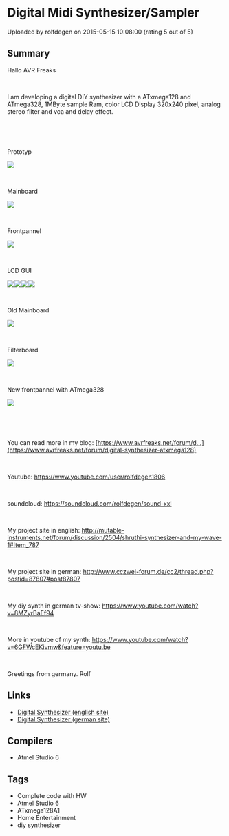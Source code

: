# Digital Midi Synthesizer/Sampler

Uploaded by rolfdegen on 2015-05-15 10:08:00 (rating 5 out of 5)

## Summary

Hallo AVR Freaks


 


I am developing a digital DIY synthesizer with a ATxmega128 and ATmega328, 1MByte sample Ram, color LCD Display 320x240 pixel, analog stereo filter and vca and delay effect.


 


 


Prototyp


![](https://www.avrfreaks.net/sites/default/files/Degenerator02%5B1%5D_0.jpg)


 


Mainboard


![](https://www.avrfreaks.net/sites/default/files/IMG_20150327_122101.jpg)


 


Frontpannel


![](https://www.avrfreaks.net/sites/default/files/FP_Blau_01.jpg)


 


LCD GUI


![](https://www.avrfreaks.net/sites/default/files/Explorer2.jpg)![](https://www.avrfreaks.net/sites/default/files/WaveCur01.jpg)![](https://www.avrfreaks.net/sites/default/files/Envelope1.jpg)![](https://www.avrfreaks.net/sites/default/files/MiniScope.jpg)


 


Old Mainboard


![](https://www.avrfreaks.net/sites/default/files/MCU_Board2.2.jpg)


 


Filterboard


![](https://www.avrfreaks.net/sites/default/files/FilterBoard2.21.jpg)


 


New frontpannel with ATmega328


![](https://www.avrfreaks.net/sites/default/files/Frontpannel_3.0.jpg)


 


 


You can read more in my blog: [https://www.avrfreaks.net/forum/d...](https://www.avrfreaks.net/forum/digital-synthesizer-atxmega128)


 


Youtube: <https://www.youtube.com/user/rolfdegen1806>


 


soundcloud: <https://soundcloud.com/rolfdegen/sound-xxl>


 


My project site in english: <http://mutable-instruments.net/forum/discussion/2504/shruthi-synthesizer-and-my-wave-1#Item_787>


 


My project site in german: <http://www.cczwei-forum.de/cc2/thread.php?postid=87807#post87807>


 


My diy synth in german tv-show: <https://www.youtube.com/watch?v=8MZyrBaEf94>


 


More in youtube of my synth: <https://www.youtube.com/watch?v=6GFWcEKivmw&feature=youtu.be>


 


Greetings from germany. Rolf

## Links

- [Digital Synthesizer (english site)](http://mutable-instruments.net/forum/discussion/2504/shruthi-synthesizer-and-my-wave-1/p1)
- [Digital Synthesizer (german site)](http://www.cczwei-forum.de/cc2/thread.php?threadid=5878&page=23)

## Compilers

- Atmel Studio 6

## Tags

- Complete code with HW
- Atmel Studio 6
- ATxmega128A1
- Home Entertainment
- diy synthesizer
